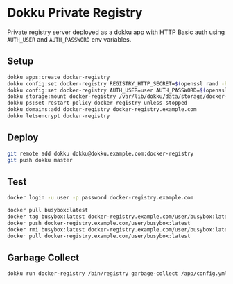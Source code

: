 # Dokku Private Registry

Private registry server deployed as a dokku app with HTTP Basic auth using
`AUTH_USER` and `AUTH_PASSWORD` env variables.

## Setup

```bash
dokku apps:create docker-registry
dokku config:set docker-registry REGISTRY_HTTP_SECRET=$(openssl rand -hex 64)
dokku config:set docker-registry AUTH_USER=user AUTH_PASSWORD=$(openssl rand -hex 16)
dokku storage:mount docker-registry /var/lib/dokku/data/storage/docker-registry:/var/lib/registry
dokku ps:set-restart-policy docker-registry unless-stopped
dokku domains:add docker-registry docker-registry.example.com
dokku letsencrypt docker-registry
```

## Deploy

```bash
git remote add dokku dokku@dokku.example.com:docker-registry
git push dokku master
```

## Test

```bash
docker login -u user -p password docker-registry.example.com

docker pull busybox:latest
docker tag busybox:latest docker-registry.example.com/user/busybox:latest
docker push docker-registry.example.com/user/busybox:latest
docker rmi busybox:latest docker-registry.example.com/user/busybox:latest
docker pull docker-registry.example.com/user/busybox:latest
```

## Garbage Collect

```bash
dokku run docker-registry /bin/registry garbage-collect /app/config.yml
```
